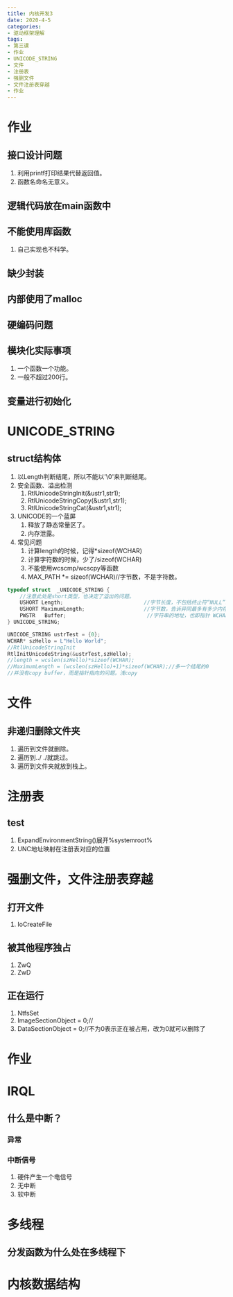 ```yaml
---
title: 内核开发3
date: 2020-4-5
categories: 
- 驱动框架理解
tags: 
- 第三课
- 作业
- UNICODE_STRING
- 文件
- 注册表
- 强删文件
- 文件注册表穿越
- 作业
---
```


# 作业
## 接口设计问题
1. 利用printf打印结果代替返回值。
2. 函数名命名无意义。

## 逻辑代码放在main函数中


## 不能使用库函数
1. 自己实现也不科学。

## 缺少封装

## 内部使用了malloc

## 硬编码问题

## 模块化实际事项
1. 一个函数一个功能。
2. 一般不超过200行。

## 变量进行初始化

# UNICODE_STRING
## struct结构体
1. 以Length判断结尾，所以不能以'\0'来判断结尾。
2. 安全函数、溢出检测
   1. RtlUnicodeStringInit(&ustr1,str1);
   2. RtlUnicodeStringCopy(&ustr1,str1);
   3. RtlUnicodeStringCat(&ustr1,str1);
3. UNICODE的一个蓝屏
   1. 释放了静态常量区了。
   2. 内存泄露。
4. 常见问题
   1. 计算length的时候，记得*sizeof(WCHAR)
   2. 计算字符数的时候，少了/sizeof(WCHAR)
   3. 不能使用wcscmp/wcscpy等函数
   4. MAX_PATH *= sizeof(WCHAR)//字节数，不是字符数。


```c
typedef struct  _UNICODE_STRING {
    //注意此处是short类型，也决定了溢出的问题。
    USHORT Length;                          //字节长度，不包括终止符“NULL”。
    USHORT MaximumLength;                   //字节数，告诉异同最多有多少内存可用。
    PWSTR   Buffer;                          //字符串的地址，也即指针 WCHAR* 8字节
} UNICODE_STRING;

UNICODE_STRING ustrTest = {0};
WCHAR* szHello = L"Hello World";
//RtlUnicodeStringInit
RtlInitUnicodeString(&ustrTest,szHello);
//length = wcslen(szHello)*sizeof(WCHAR);
//MaximumLength = (wcslen(szHello)+1)*sizeof(WCHAR);//多一个结尾的0
//并没有copy buffer，而是指针指向的问题。浅copy

```


# 文件
## 非递归删除文件夹
1. 遍历到文件就删除。
2. 遍历到../ ./就跳过。
3. 遍历到文件夹就放到栈上。

# 注册表
## test
1. ExpandEnvironmentString()展开%systemroot%
2. UNC地址映射在注册表对应的位置




# 强删文件，文件注册表穿越
## 打开文件
1. IoCreateFile

## 被其他程序独占
1. ZwQ
2. ZwD

## 正在运行
1. NtfsSet
2. ImageSectionObject = 0;//
3. DataSectionObject = 0;//不为0表示正在被占用，改为0就可以删除了 
# 作业

# IRQL
## 什么是中断？
### 异常
### 中断信号

1. 硬件产生一个电信号
2. 无中断
3. 软中断


# 多线程
## 分发函数为什么处在多线程下
# 内核数据结构